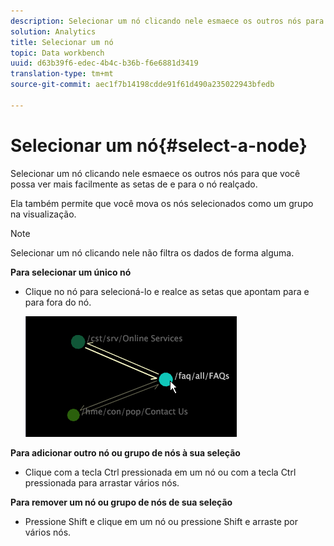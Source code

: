 ```yaml
---
description: Selecionar um nó clicando nele esmaece os outros nós para que você possa ver mais facilmente as setas de e para o nó realçado.
solution: Analytics
title: Selecionar um nó
topic: Data workbench
uuid: d63b39f6-edec-4b4c-b36b-f6e6881d3419
translation-type: tm+mt
source-git-commit: aec1f7b14198cdde91f61d490a235022943bfedb

---
```



# Selecionar um nó{#select-a-node}

Selecionar um nó clicando nele esmaece os outros nós para que você possa ver mais facilmente as setas de e para o nó realçado.

Ela também permite que você mova os nós selecionados como um grupo na visualização.

>[!NOTE]
>
>Selecionar um nó clicando nele não filtra os dados de forma alguma.

**Para selecionar um único nó**

* Clique no nó para selecioná-lo e realce as setas que apontam para e para fora do nó.

   ![](assets/vis_2DProcessMap_SelectNode.png)

**Para adicionar outro nó ou grupo de nós à sua seleção**

* Clique com a tecla Ctrl pressionada em um nó ou com a tecla Ctrl pressionada para arrastar vários nós.

**Para remover um nó ou grupo de nós de sua seleção**

* Pressione Shift e clique em um nó ou pressione Shift e arraste por vários nós.

